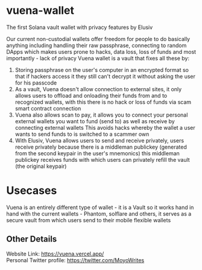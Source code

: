# vuena-wallet
The first Solana vault wallet with privacy features by Elusiv

Our current non-custodial wallets offer freedom for people to do basically anything including handling their raw passphrase, connecting to random DApps which makes users prone to hacks, data loss, loss of funds and most importantly - lack of privacy
Vuena wallet is a vault that fixes all these by:
1. Storing passphrase on the user's computer in an encrypted format so that if hackers access it they still can't decrypt it without asking the user for his passcode
2. As a vault, Vuena doesn't allow connection to external sites, it only allows users to offload and onloading their funds from and to recognized wallets, with this there is no hack or loss of funds via scam smart contract connection
3. Vuena also allows scan to pay, it allows you to
connect your personal external wallets you want to fund (send to) as well as receive by connecting external wallets
This avoids hacks whereby the wallet a user wants to send funds to is switched to a scammer own
4. With Elusiv, Vuena allows users to send and receive privately, users receive privately because there is a middleman publickey (generated from the second keypair in the user's mnemonics) this middleman publickey receives funds with which users can privately refill the vault (the original keypair)

# Usecases
Vuena is an entirely different type of wallet - it is a Vault so it works hand in hand with the current wallets - Phantom, solflare and others, it serves as a secure vault from which users send to their mobile flexible wallets

## Other Details
Website Link:  https://vuena.vercel.app/<br/>
Personal Twitter profile: https://twitter.com/MoyoWrites
